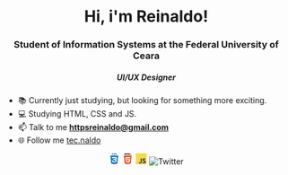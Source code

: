 <h1 align="center"> Hi, i'm Reinaldo! </h1>
<h3 align="center"> Student of Information Systems at the Federal University of Ceara </h3>
<h5 align="center"> UI/UX Designer </h5>

- 📚 Currently just studying, but looking for something more exciting.
- 💻 Studying HTML, CSS and JS.
- 📫 Talk to me **httpsreinaldo@gmail.com**
- 🌐 Follow me [tec.naldo](https://www.instagram.com/tec.naldo/)

<p align="center">
<img src="https://raw.githubusercontent.com/devicons/devicon/master/icons/css3/css3-plain-wordmark.svg" alt="css3"  width="20" height="20"/>
<img src="https://raw.githubusercontent.com/devicons/devicon/master/icons/html5/html5-original-wordmark.svg" alt="html5"  width="20" height="20"/>
<img src="https://raw.githubusercontent.com/devicons/devicon/master/icons/javascript/javascript-original.svg" alt="javascript" width="20" height="20"/>
<img src="https://img.shields.io/twitter/url?style=social" alt="Twitter" width="20" height="20"/>
</p>



